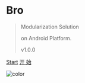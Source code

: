 # Bro  

> Modularization Solution 
> 
> on Android Platform.
> 
> v1.0.0

[Start](uk-en/init)
[开 始](zh-cn/init)

![color](#f0f0f0)

